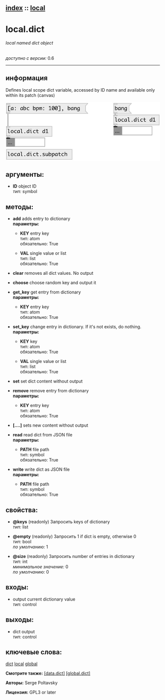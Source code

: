 [index](index.html) :: [local](category_local.html)
---

# local.dict

###### local named dict object

*доступно с версии:* 0.6

---


## информация
Defines local scope dict variable, accessed by ID name and available only within its patch (canvas)


[![example](../examples/img/local.dict.jpg)](../examples/pd/local.dict.pd)



## аргументы:

* **ID**
object ID<br>
_тип:_ symbol<br>



## методы:

* **add**
adds entry to dictionary<br>
  __параметры:__
  - **KEY** entry key<br>
    тип: atom <br>
    обязательно: True <br>

  - **VAL** single value or list<br>
    тип: list <br>
    обязательно: True <br>

* **clear**
removes all dict values. No output<br>

* **choose**
choose random key and output it<br>

* **get_key**
get entry from dictionary<br>
  __параметры:__
  - **KEY** entry key<br>
    тип: atom <br>
    обязательно: True <br>

* **set_key**
change entry in dictionary. If it&#39;s not exists, do nothing.<br>
  __параметры:__
  - **KEY** key<br>
    тип: atom <br>
    обязательно: True <br>

  - **VAL** single value or list<br>
    тип: list <br>
    обязательно: True <br>

* **set**
set dict content without output<br>

* **remove**
remove entry from dictionary<br>
  __параметры:__
  - **KEY** entry key<br>
    тип: atom <br>
    обязательно: True <br>

* **[....]**
sets new content without output<br>

* **read**
read dict from JSON file<br>
  __параметры:__
  - **PATH** file path<br>
    тип: symbol <br>
    обязательно: True <br>

* **write**
write dict as JSON file<br>
  __параметры:__
  - **PATH** file path<br>
    тип: symbol <br>
    обязательно: True <br>




## свойства:

* **@keys** (readonly)
Запросить keys of dictionary<br>
_тип:_ list<br>

* **@empty** (readonly)
Запросить 1 if dict is empty, otherwise 0<br>
_тип:_ bool<br>
_по умолчанию:_ 1<br>

* **@size** (readonly)
Запросить number of entries in dictionary<br>
_тип:_ int<br>
_минимальное значение:_ 0<br>
_по умолчанию:_ 0<br>



## входы:

* output current dictionary value<br>
_тип:_ control



## выходы:

* dict output<br>
_тип:_ control



## ключевые слова:

[dict](keywords/dict.html)
[local](keywords/local.html)
[global](keywords/global.html)



**Смотрите также:**
[\[data.dict\]](data.dict.html)
[\[global.dict\]](global.dict.html)




**Авторы:** Serge Poltavsky




**Лицензия:** GPL3 or later





